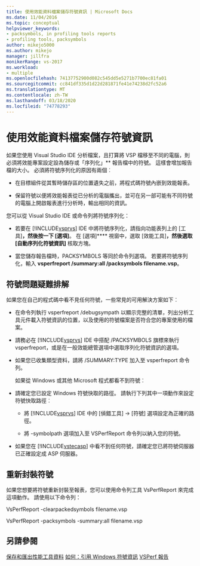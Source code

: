 ```yaml
---
title: 使用效能資料檔案儲存符號資訊 | Microsoft Docs
ms.date: 11/04/2016
ms.topic: conceptual
helpviewer_keywords:
- packsymbols, in profiling tools reports
- profiling tools, packsymbols
author: mikejo5000
ms.author: mikejo
manager: jillfra
monikerRange: vs-2017
ms.workload:
- multiple
ms.openlocfilehash: 74137752900d082c545dd5e5271b7700ec81fa01
ms.sourcegitcommit: cc841df335d1d22d281871fe41e74238d2fc52a6
ms.translationtype: MT
ms.contentlocale: zh-TW
ms.lasthandoff: 03/18/2020
ms.locfileid: "74778293"
---
```

# <a name="saving-symbol-information-with-performance-data-files"></a>使用效能資料檔案儲存符號資訊

如果您使用 Visual Studio IDE 分析檔案，且打算將 VSP 檔移至不同的電腦，則必須將效能專案設定設為儲存或「序列化」** 報告檔中的符號。 這樣會增加報告檔的大小。 必須將符號序列化的原因有兩個︰

- 在目標組件從其暫時儲存區的位置遺失之前，將程式碼符號內嵌到效能報表。

- 保留符號以便將效能報表從已分析的電腦攜出，並可在另一部可能有不同符號的電腦上開啟報表進行分析時，輸出相同的資訊。

您可以從 Visual Studio IDE 或命令列將符號序列化：

- 若要在 [!INCLUDE[vsprvs](../code-quality/includes/vsprvs_md.md)] IDE 中將符號序列化，請指向功能表列上的 [工具]****，然後按一下 [選項]****。 在 [選項]**** 視窗中，選取 [效能工具]****，然後選取 [自動序列化符號資訊]**** 核取方塊。

- 當您儲存報告檔時，PACKSYMBOLS 等同於命令列選項。 若要將符號序列化，輸入 **vsperfreport /summary:all /packsymbols filename.vsp**。

## <a name="troubleshooting-symbol-problems"></a>符號問題疑難排解

如果您在自己的程式碼中看不見任何符號，一些常見的可用解決方案如下︰

- 在命令列執行 vsperfreport /debugsympath 以顯示完整的清單，列出分析工具元件載入符號資訊的位置，以及使用的符號檔案是否符合您的專案使用的檔案。

- 請務必在 [!INCLUDE[vsprvs](../code-quality/includes/vsprvs_md.md)] IDE 中搭配 /PACKSYMBOLS 旗標來執行 vsperfreport，或是在一般效能總管選項中選取序列化符號資訊的選項。

- 如果您已收集類型資料，請將 /SUMMARY:TYPE 加入至 vsperfreport 命令列。

  如果從 Windows 或其他 Microsoft 程式都看不到符號︰

- 請確定您已設定 Windows 符號快取的路徑。 請執行下列其中一項動作來設定符號快取路徑︰

  - 將 [!INCLUDE[vsprvs](../code-quality/includes/vsprvs_md.md)] IDE 中的 [偵錯工具] -> [符號] 選項設定為正確的路徑。

  - 將 -symbolpath 選項加入至 VSPerfReport 命令列以納入您的符號。

- 如果您在 [!INCLUDE[vstecasp](../code-quality/includes/vstecasp_md.md)] 中看不到任何符號，請確定您已將符號伺服器已正確設定成 ASP 伺服器。

## <a name="repacking-symbols"></a>重新封裝符號

如果您想要將符號重新封裝至報表，您可以使用命令列工具 VsPerfReport 來完成這項動作。 請使用以下命令列：

VsPerfReport -clearpackedsymbols filename.vsp

VsPerfReport -packsymbols -summary:all filename.vsp

## <a name="see-also"></a>另請參閱

[保存和匯出性能工具資料](../profiling/saving-and-exporting-performance-tools-data.md)
[如何：引用 Windows 符號資訊](../profiling/how-to-reference-windows-symbol-information.md)
[VSPerf 報告](../profiling/vsperfreport.md)
